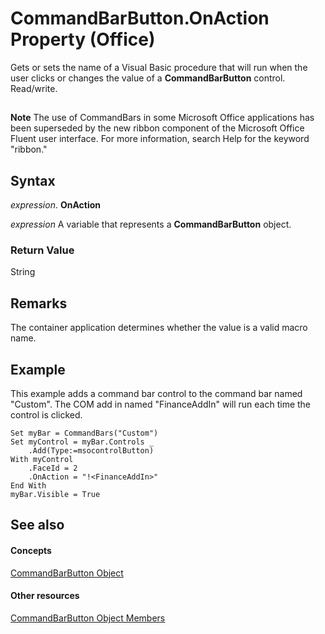 
# CommandBarButton.OnAction Property (Office)

Gets or sets the name of a Visual Basic procedure that will run when the user clicks or changes the value of a  **CommandBarButton** control. Read/write.


## 


 **Note**  The use of CommandBars in some Microsoft Office applications has been superseded by the new ribbon component of the Microsoft Office Fluent user interface. For more information, search Help for the keyword "ribbon."


## Syntax

 _expression_. **OnAction**

 _expression_ A variable that represents a **CommandBarButton** object.


### Return Value

String


## Remarks

The container application determines whether the value is a valid macro name.


## Example

This example adds a command bar control to the command bar named "Custom". The COM add in named "FinanceAddIn" will run each time the control is clicked.


```
Set myBar = CommandBars("Custom") 
Set myControl = myBar.Controls _ 
    .Add(Type:=msocontrolButton) 
With myControl 
    .FaceId = 2 
    .OnAction = "!<FinanceAddIn>" 
End With 
myBar.Visible = True
```


## See also


#### Concepts


[CommandBarButton Object](e6d8209d-2c87-f1b5-bc3f-d4e5e5d3ab73.md)
#### Other resources


[CommandBarButton Object Members](69fe57fe-dabc-9379-283c-d0a51a775592.md)
